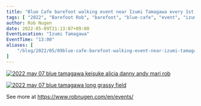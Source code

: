 ```yaml
---
title: "Blue Cafe barefoot walking event near Izumi Tamagawa every 1st Saturday"
tags: [ "2022", "Barefoot Rob", "barefoot", "blue-cafe", "event", "izumi-tamagawa", "may", "riverside", "saturday", "spring", "tamagawa", "walk", "はだし", "多摩川", "裸足のロブ" ]
author: Rob Nugen
date: 2022-05-09T21:13:07+09:00
EventLocation: "Izumi Tamagawa"
EventTime: "13:00"
aliases: [
    "/blog/2022/05/09blue-cafe-barefoot-walking-event-near-izumi-tamagawa-every-1st-saturday",
]
---
```



[![2022 may 07 blue tamagawa keisuke alicia danny andy mari rob](//b.robnugen.com/blog/2022/walk_and_talk/thumbs/2022_may_07_blue_tamagawa_keisuke_alicia_danny_andy_mari_rob.jpg)](//b.robnugen.com/blog/2022/walk_and_talk/2022_may_07_blue_tamagawa_keisuke_alicia_danny_andy_mari_rob_1000.jpg)

[![2022 may 07 blue tamagawa long grassy field](//b.robnugen.com/blog/2022/walk_and_talk/thumbs/2022_may_07_blue_tamagawa_long_grassy_field.jpg)](//b.robnugen.com/blog/2022/walk_and_talk/2022_may_07_blue_tamagawa_long_grassy_field_1000.jpg)

See more at https://www.robnugen.com/en/events/
